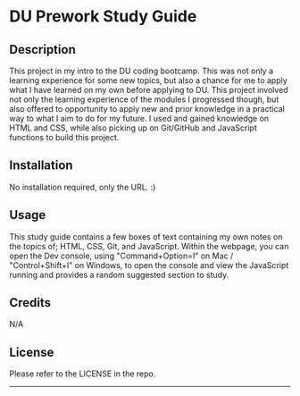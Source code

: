 # DU Prework Study Guide

## Description

This project in my intro to the DU coding bootcamp. This was not only a learning experience for some new topics, but also a chance for me to apply what I have learned on my own before applying to DU. 
This project involved not only the learning experience of the modules I progressed though, but also offered to opportunity to apply new and prior knowledge in a practical way to what I aim to do for my future. I used and gained knowledge on HTML and CSS, while also picking up on Git/GitHub and JavaScript functions to build this project. 

## Installation

No installation required, only the URL. :)

## Usage

This study guide contains a few boxes of text containing my own notes on the topics of; HTML, CSS, Git, and JavaScript.
Within the webpage, you can open the Dev console, using "Command+Option=I" on Mac / "Control+Shift+I" on Windows, to open the console and view the JavaScript running and provides a random suggested section to study.  

## Credits

N/A

## License

Please refer to the LICENSE in the repo.

---
